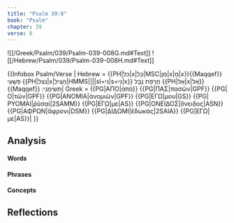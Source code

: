```yaml
---
title: "Psalm 39:8"
book: "Psalm"
chapter: 39
verse: 8
---
```

![[/Greek/Psalm/039/Psalm-039-008G.md#Text]]
![[/Hebrew/Psalm/039/Psalm-039-008H.md#Text]]

{{Infobox Psalm/Verse |
  Hebrew = {{PH|כל|x|כָּל|MSC|מִן|x|מִ|x}}{{Maqqef}}
פְּשָׁעַי
{{PH|נצל|x|הַצִּילֵ|HMMS||||sl=ני|s=נִי|x}}
חֶרְפַּת
נָבָל
{{PH|אַל|x|אַל}}{{Maqqef}}
תְּשִׂימֵנִי
׃|
  Greek = {{PG|ΑΠΟ|ἀπὸ}} {{PG|ΠΑΣ|πασῶν|GPF}} {{PG|Ο|τῶν|GPF}} {{PG|ΑΝΟΜΙΑ|ἀνομιῶν|GPF}} {{PG|ΕΓΩ|μου|GS}} {{PG|ΡΥΟΜΑΙ|ῥῦσαί|2SAMM}} {{PG|ΕΓΩ|με|AS}} {{PG|ΟΝΕΙΔΟΣ|ὄνειδος|ASN}} {{PG|ΑΦΡΩΝ|ἄφρονι|DSM}} {{PG|ΔΙΔΩΜΙ|ἔδωκάς|2SAIA}} {{PG|ΕΓΩ|με|AS}}|
}}

## Analysis

#### Words

#### Phrases

#### Concepts

## Reflections
